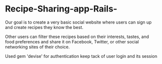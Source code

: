 Recipe-Sharing-app-Rails-
=========================
Our goal is to create a very basic social website where users can sign up and create recipes they know the best. 

Other users can filter these recipes based on their interests, tastes, and food preferences and share it on Facebook, Twitter, or other social networking sites of their choice.

Used gem 'devise'   for authentication keep tack of user login and its session
